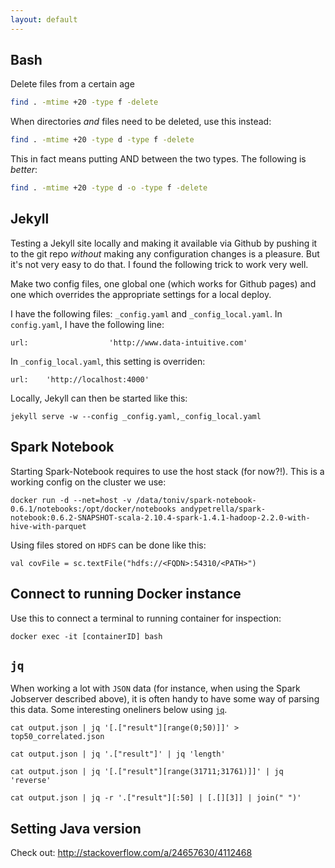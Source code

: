 ```yaml
---
layout: default
---
```


## Bash

Delete files from a certain age

```bash
find . -mtime +20 -type f -delete
```

When directories _and_ files need to be deleted, use this instead:

```bash
find . -mtime +20 -type d -type f -delete
```

This in fact means putting AND between the two types. The following is _better_:

```bash
find . -mtime +20 -type d -o -type f -delete
```


## Jekyll

Testing a Jekyll site locally and making it available via Github by pushing it to the git repo _without_ making any configuration changes is a pleasure. But it's not very easy to do that. I found the following trick to work very well.

Make two config files, one global one (which works for Github pages) and one which overrides the appropriate settings for a local deploy.

I have the following files: `_config.yaml` and `_config_local.yaml`. In `config.yaml`, I have the following line:

    url:                  'http://www.data-intuitive.com'

In `_config_local.yaml`, this setting is overriden:

    url:    'http://localhost:4000'

Locally, Jekyll can then be started like this:

    jekyll serve -w --config _config.yaml,_config_local.yaml


## Spark Notebook

Starting Spark-Notebook requires to use the host stack (for now?!). This is a working config on the cluster we use:

```
docker run -d --net=host -v /data/toniv/spark-notebook-0.6.1/notebooks:/opt/docker/notebooks andypetrella/spark-notebook:0.6.2-SNAPSHOT-scala-2.10.4-spark-1.4.1-hadoop-2.2.0-with-hive-with-parquet
```

Using files stored on `HDFS` can be done like this:

    val covFile = sc.textFile("hdfs://<FQDN>:54310/<PATH>")


## Connect to running Docker instance

Use this to connect a terminal to running container for inspection:

    docker exec -it [containerID] bash


## `jq`

When working a lot with `JSON` data (for instance, when using the Spark Jobserver described above), it is often handy to have some way of parsing this data. Some interesting oneliners below using [`jq`](https://stedolan.github.io/jq/).

    cat output.json | jq '[.["result"][range(0;50)]]' > top50_correlated.json

    cat output.json | jq '.["result"]' | jq 'length'

    cat output.json | jq '[.["result"][range(31711;31761)]]' | jq 'reverse'

    cat output.json | jq -r '.["result"][:50] | [.[][3]] | join(" ")'

## Setting Java version

Check out: <http://stackoverflow.com/a/24657630/4112468>

